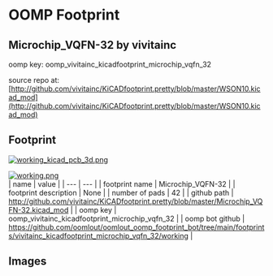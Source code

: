 # OOMP Footprint  
## Microchip_VQFN-32  by vivitainc  
  
oomp key: oomp_vivitainc_kicadfootprint_microchip_vqfn_32  
  
source repo at: [http://github.com/vivitainc/KiCADfootprint.pretty/blob/master/WSON10.kicad_mod](http://github.com/vivitainc/KiCADfootprint.pretty/blob/master/WSON10.kicad_mod)  
## Footprint  
  
[![working_kicad_pcb_3d.png](working_kicad_pcb_3d_600.png)](working_kicad_pcb_3d.png)  
  
[![working.png](working_600.png)](working.png)  
| name | value | 
| --- | --- | 
| footprint name | Microchip_VQFN-32 | 
| footprint description | None | 
| number of pads | 42 | 
| github path | http://github.com/vivitainc/KiCADfootprint.pretty/blob/master/Microchip_VQFN-32.kicad_mod | 
| oomp key | oomp_vivitainc_kicadfootprint_microchip_vqfn_32 | 
| oomp bot github | https://github.com/oomlout/oomlout_oomp_footprint_bot/tree/main/footprints/vivitainc_kicadfootprint_microchip_vqfn_32/working | 
## Images  
